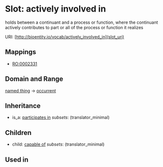 # Slot: actively involved in


holds between a continuant and a process or function, where the continuant actively contributes to part or all of the process or function it realizes

URI: [http://bioentity.io/vocab/actively_involved_in](slot_uri)
## Mappings

 * [RO:0002331](http://purl.obolibrary.org/obo/RO_0002331)
## Domain and Range

[named thing](NamedThing.md) -> [occurrent](Occurrent.md)
## Inheritance

 *  is_a: [participates in](participates_in.md) *subsets*: (translator_minimal)
## Children

 *  child: [capable of](capable_of.md) *subsets*: (translator_minimal)
## Used in

